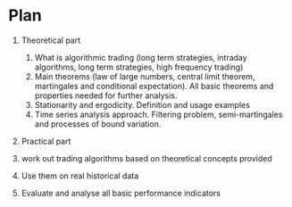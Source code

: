 # Plan
1.  Theoretical part

	1.  What is algorithmic trading (long term strategies, intraday algorithms, long term strategies, high frequency trading)
	2.  Main theorems (law of large numbers, central limit theorem, martingales and conditional expectation). All basic theorems and properties needed for further analysis.
	3.  Stationarity and ergodicity. Definition and usage examples
	4.  Time series analysis approach. Filtering problem, semi-martingales and processes of bound variation.

3.  Practical part

1.  work out trading algorithms based on theoretical concepts provided
2.  Use them on real historical data
3.  Evaluate and analyse all basic performance indicators
<!--stackedit_data:
eyJoaXN0b3J5IjpbNDY2MDQ0NzA2XX0=
-->